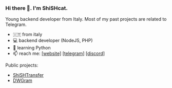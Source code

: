 ### Hi there 👋. I'm ShiSHcat.
Young backend developer from Italy. Most of my past projects are related to Telegram.
- 🇮🇹 from italy
- 💻 backend developer (NodeJS, PHP)
- 🐍 learning Python
- 📫 reach me: [\[website\]](https://shish.cat) [\[telegram\]](https://t.me/shishcat) [\[discord\]](https://discord.gg/5ffUy93Cs8)

Public projects: 
- [ShiSHTransfer](https://github.com/shishcat/ShiSHTransfer)
- [DWGram](https://github.com/ShiSHcat/dwgram-public)
